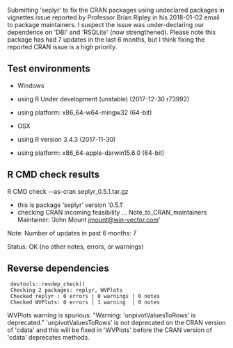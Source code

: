 
Submitting 'seplyr' to fix the CRAN packages using undeclared packages in vignettes issue
reported by Professor Brian Ripley in his 2018-01-02 email to package maintainers. I
suspect the issue was under-declaring our dependence on 'DBI' and 'RSQLite' (now strengthened).
Please note this package has had 7 updates in the last 6 months, but I think fixing 
the reported CRAN issue is a high priority.


## Test environments

  * Windows
  * using R Under development (unstable) (2017-12-30 r73992)
  * using platform: x86_64-w64-mingw32 (64-bit)

  * OSX
  * using R version 3.4.3 (2017-11-30)
  * using platform: x86_64-apple-darwin15.6.0 (64-bit)
 

## R CMD check results

R CMD check --as-cran seplyr_0.5.1.tar.gz 

  * this is package ‘seplyr’ version ‘0.5.1’
  * checking CRAN incoming feasibility ... Note_to_CRAN_maintainers
     Maintainer: ‘John Mount <jmount@win-vector.com>’
  
  Note:
  Number of updates in past 6 months: 7

Status: OK (no other notes, errors, or warnings)

## Reverse dependencies

     devtools::revdep_check()
     Checking 2 packages: replyr, WVPlots
     Checked replyr : 0 errors | 0 warnings | 0 notes
     Checked WVPlots: 0 errors | 1 warning  | 0 notes

WVPlots warning is spurious:  "Warning: 'unpivotValuesToRows' is deprecated."
'unpivotValuesToRows' is not deprecated on the CRAN version of 'cdata' and
this will be fixed in 'WVPlots' before the CRAN version of 'cdata' deprecates 
methods.



